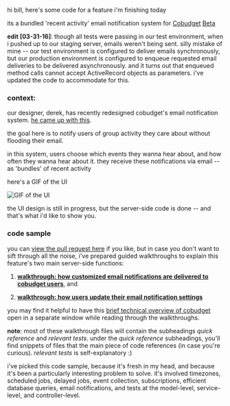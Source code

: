 hi bill, here's some code for a feature i'm finishing today

its a bundled 'recent activity' email notification system for [Cobudget](http://cobudget.co/) [Beta](http://beta.cobudget.co/)

**edit [03-31-16]**: though all tests were passing in our test environment, when i pushed up to our staging server, emails weren't being sent. silly mistake of mine -- our test environment is configured to deliver emails synchronously, but our production environment is configured to enqueue requested email deliveries to be delivered asynchronously. and it turns out that enqueued method calls cannot accept ActiveRecord objects as parameters. i've updated the code to accommodate for this.


### context:

our designer, derek, has recently redesigned cobudget's email notification system. [he came up with this](https://docs.google.com/document/d/15N5UqHo649pqzBoNN5r1hTubbtTRlCLsfH_RyfHIDDs/edit?usp=sharing).

the goal here is to notify users of group activity they care about without flooding their email.

in this system, users choose which events they wanna hear about, and how often they wanna hear about it. they receive these notifications via email -- as 'bundles' of recent activity

here's a GIF of the UI

![GIF of the UI](http://g.recordit.co/W0nB035S3Y.gif)

the UI design is still in progress, but the server-side code is done -- and that's what i'd like to show you.

### code sample

you can [view the pull request here](https://github.com/cobudget/cobudget-api/pull/129) if you like, but in case you don't want to sift through all the noise, i've prepared guided walkthroughs to explain this feature's two main server-side functions:

  1. **[walkthrough: how customized email notifications are delivered to cobudget users](./cobudget-rake.md)**, and

  2. **[walkthrough: how users update their email notification settings](./subscription-trackers-controller.md)**

you may find it helpful to have this [brief technical overview of cobudget](./brief-technical-overview) open in a separate window while reading through the walkthroughs.

**note**: most of these walkthrough files will contain the subheadings *quick reference* and *relevant tests*. under the *quick reference* subheadings, you'll find snippets of files that the main piece of code references (in case you're curious). *relevant tests* is self-explanatory :)

i've picked this code sample, because it's fresh in my head, and because it's been a particularly interesting problem to solve. it's involved timezones, scheduled jobs, delayed jobs, event collection, subscriptions, efficient database queries, email notifications, and tests at the model-level, service-level, and controller-level.
